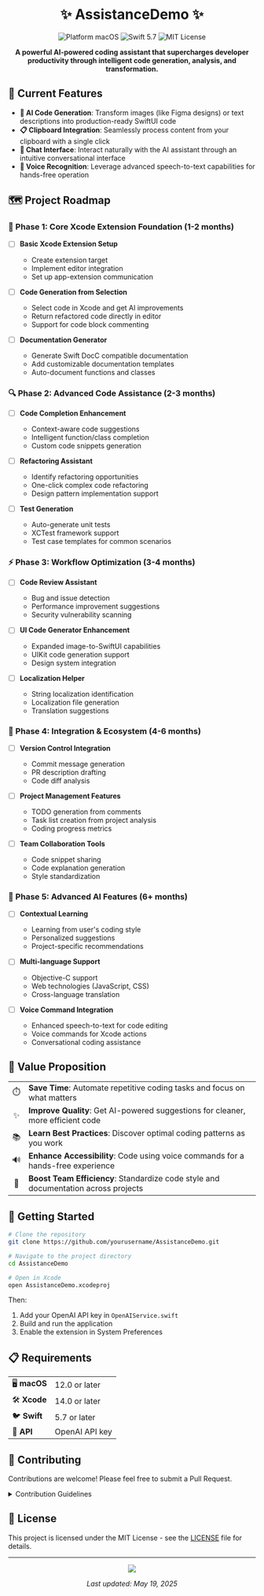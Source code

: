 <div align="center">

# ✨ AssistanceDemo ✨

<img src="https://img.shields.io/badge/platform-macOS-brightgreen" alt="Platform macOS"> <img src="https://img.shields.io/badge/Swift-5.7-orange" alt="Swift 5.7"> <img src="https://img.shields.io/badge/license-MIT-blue" alt="MIT License">

**A powerful AI-powered coding assistant that supercharges developer productivity through intelligent code generation, analysis, and transformation.**

</div>

## 🚀 Current Features

- **🧠 AI Code Generation**: Transform images (like Figma designs) or text descriptions into production-ready SwiftUI code
- **📋 Clipboard Integration**: Seamlessly process content from your clipboard with a single click
- **💬 Chat Interface**: Interact naturally with the AI assistant through an intuitive conversational interface
- **🎤 Voice Recognition**: Leverage advanced speech-to-text capabilities for hands-free operation

## 🗺️ Project Roadmap

### 🔨 Phase 1: Core Xcode Extension Foundation (1-2 months)

- [  ] **Basic Xcode Extension Setup**
  - Create extension target
  - Implement editor integration
  - Set up app-extension communication

- [  ] **Code Generation from Selection**
  - Select code in Xcode and get AI improvements
  - Return refactored code directly in editor
  - Support for code block commenting

- [  ] **Documentation Generator**
  - Generate Swift DocC compatible documentation
  - Add customizable documentation templates
  - Auto-document functions and classes

### 🔍 Phase 2: Advanced Code Assistance (2-3 months)

- [  ] **Code Completion Enhancement**
  - Context-aware code suggestions
  - Intelligent function/class completion
  - Custom code snippets generation

- [  ] **Refactoring Assistant**
  - Identify refactoring opportunities
  - One-click complex code refactoring
  - Design pattern implementation support

- [  ] **Test Generation**
  - Auto-generate unit tests
  - XCTest framework support
  - Test case templates for common scenarios

### ⚡ Phase 3: Workflow Optimization (3-4 months)

- [  ] **Code Review Assistant**
  - Bug and issue detection
  - Performance improvement suggestions
  - Security vulnerability scanning

- [  ] **UI Code Generator Enhancement**
  - Expanded image-to-SwiftUI capabilities
  - UIKit code generation support
  - Design system integration

- [  ] **Localization Helper**
  - String localization identification
  - Localization file generation
  - Translation suggestions

### 🔄 Phase 4: Integration & Ecosystem (4-6 months)

- [  ] **Version Control Integration**
  - Commit message generation
  - PR description drafting
  - Code diff analysis

- [  ] **Project Management Features**
  - TODO generation from comments
  - Task list creation from project analysis
  - Coding progress metrics

- [  ] **Team Collaboration Tools**
  - Code snippet sharing
  - Code explanation generation
  - Style standardization

### 🧠 Phase 5: Advanced AI Features (6+ months)

- [  ] **Contextual Learning**
  - Learning from user's coding style
  - Personalized suggestions
  - Project-specific recommendations

- [  ] **Multi-language Support**
  - Objective-C support
  - Web technologies (JavaScript, CSS)
  - Cross-language translation

- [  ] **Voice Command Integration**
  - Enhanced speech-to-text for code editing
  - Voice commands for Xcode actions
  - Conversational coding assistance

## 💎 Value Proposition

<table>
  <tr>
    <td align="center">⏱️</td>
    <td><b>Save Time</b>: Automate repetitive coding tasks and focus on what matters</td>
  </tr>
  <tr>
    <td align="center">✨</td>
    <td><b>Improve Quality</b>: Get AI-powered suggestions for cleaner, more efficient code</td>
  </tr>
  <tr>
    <td align="center">📚</td>
    <td><b>Learn Best Practices</b>: Discover optimal coding patterns as you work</td>
  </tr>
  <tr>
    <td align="center">🔊</td>
    <td><b>Enhance Accessibility</b>: Code using voice commands for a hands-free experience</td>
  </tr>
  <tr>
    <td align="center">🤝</td>
    <td><b>Boost Team Efficiency</b>: Standardize code style and documentation across projects</td>
  </tr>
</table>

## 🏁 Getting Started

```bash
# Clone the repository
git clone https://github.com/yourusername/AssistanceDemo.git

# Navigate to the project directory
cd AssistanceDemo

# Open in Xcode
open AssistanceDemo.xcodeproj
```

Then:
1. Add your OpenAI API key in `OpenAIService.swift`
2. Build and run the application
3. Enable the extension in System Preferences

## 📋 Requirements

<table>
  <tr>
    <td>🖥️ <b>macOS</b></td>
    <td>12.0 or later</td>
  </tr>
  <tr>
    <td>🛠️ <b>Xcode</b></td>
    <td>14.0 or later</td>
  </tr>
  <tr>
    <td>🐦 <b>Swift</b></td>
    <td>5.7 or later</td>
  </tr>
  <tr>
    <td>🔑 <b>API</b></td>
    <td>OpenAI API key</td>
  </tr>
</table>

## 👥 Contributing

Contributions are welcome! Please feel free to submit a Pull Request.

<details>
  <summary>Contribution Guidelines</summary>
  
  1. Fork the repository
  2. Create your feature branch (`git checkout -b feature/amazing-feature`)
  3. Commit your changes (`git commit -m 'Add some amazing feature'`)
  4. Push to the branch (`git push origin feature/amazing-feature`)
  5. Open a Pull Request
</details>

## 📄 License

This project is licensed under the MIT License - see the [LICENSE](LICENSE) file for details.

---

<div align="center">

<img src="https://img.shields.io/badge/Made%20with%20%E2%9D%A4%EF%B8%8F-by%20Developers%20for%20Developers-red">

*Last updated: May 19, 2025*

</div>
